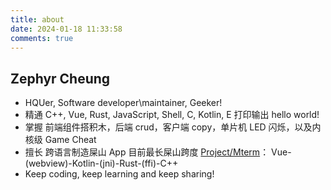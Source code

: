 ```yaml
---
title: about
date: 2024-01-18 11:33:58
comments: true
---
```


## Zephyr Cheung

- HQUer, Software developer\maintainer, Geeker!
- 精通 C++, Vue, Rust, JavaScript, Shell, C, Kotlin, E 打印输出 hello world!
- 掌握 前端组件搭积木，后端 crud，客户端 copy，单片机 LED 闪烁，以及内核级 Game Cheat
- 擅长 跨语言制造屎山 App 目前最长屎山跨度 [Project/Mterm](https://blog.hackerfly.cn/categories/Project/Mterm/)： Vue-(webview)-Kotlin-(jni)-Rust-(ffi)-C++
- Keep coding, keep learning and keep sharing!
